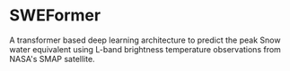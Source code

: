 # SWEFormer
A transformer based deep learning architecture to predict the peak Snow water equivalent using L-band brightness temperature observations from NASA's SMAP satellite. 
